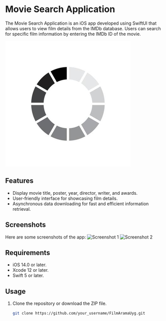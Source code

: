 # Movie Search Application

The Movie Search Application is an iOS app developed using SwiftUI that allows users to view film details from the IMDb database. Users can search for specific film information by entering the IMDb ID of the movie.

![Placeholder](placeholder.jpg)

## Features

- Display movie title, poster, year, director, writer, and awards.
- User-friendly interface for showcasing film details.
- Asynchronous data downloading for fast and efficient information retrieval.

## Screenshots

Here are some screenshots of the app:
![Screenshot 1](screenshot1.jpg)
![Screenshot 2](screenshot2.jpg)

## Requirements

- iOS 14.0 or later.
- Xcode 12 or later.
- Swift 5 or later.

## Usage

1. Clone the repository or download the ZIP file.

   ```bash
   git clone https://github.com/your_username/FilmAramaUyg.git
